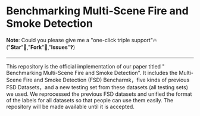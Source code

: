 # Benchmarking Multi-Scene Fire and Smoke Detection

**Note**: Could you please give me a "one-click triple support"🔥 ("**Star**"🚀,"**Fork**"🔖,"**Issues**"❓)<br>

---

This repository is the official implementation of our paper titled " Benchmarking Multi-Scene Fire and Smoke Detection". It includes the Multi-Scene Fire and Smoke Detection (FSD) Bencharmk，five kinds of previous FSD Datasets，and a new testing set from these datasets (all testing sets) we used. We reprocessed the previous FSD datasets and unified the format of the labels for all datasets so that people can use them easily. The repository will be made available until it is accepted.
